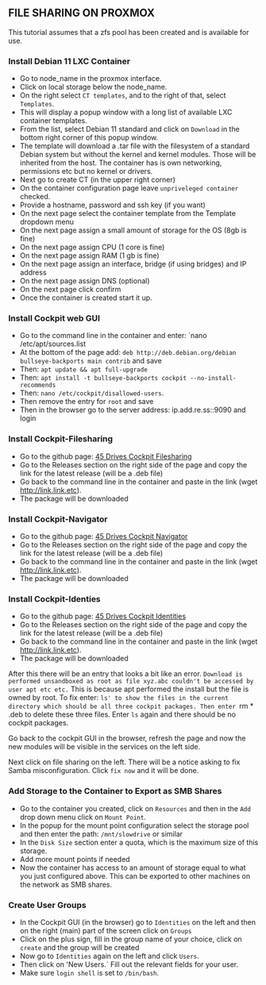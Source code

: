 ## FILE SHARING ON PROXMOX
This tutorial assumes that a zfs pool has been created and is available for use.

### Install Debian 11 LXC Container
- Go to node_name in the proxmox interface.
- Click on local storage below the node_name.
- On the right select `CT templates`, and to the right of that, select `Templates`.
- This will display a popup window with a long list of available LXC container templates.
- From the list, select Debian 11 standard and click on `Download` in the bottom right corner of this popup window.
- The template will download a .tar file with the filesystem of a standard Debian system but without the kernel and kernel modules. Those will be inherited from the host. The container has is own networking, permissions etc but no kernel or drivers.
- Next go to create CT (in the upper right corner)
- On the container configuration page leave `unpriveleged container` checked.
- Provide a hostname, password and ssh key (if you want)
- On the next page select the container template from the Template dropdown menu
- On the next page assign a small amount of storage for the OS (8gb is fine)
- On the next page assign CPU (1 core is fine)
- On the next page assign RAM (1 gb is fine)
- On the next page assign an interface, bridge (if using bridges) and IP address
- On the next page assign DNS (optional)
- On the next page click confirm
- Once the container is created start it up.

### Install Cockpit web GUI
- Go to the command line in the container and enter: `nano /etc/apt/sources.list
- At the bottom of the page add: `deb http://deb.debian.org/debian bullseye-backports main contrib` and save
- Then: `apt update && apt full-upgrade`
- Then: `apt install -t bullseye-backports cockpit --no-install-recommends`
- Then: `nano /etc/cockpit/disallowed-users`. 
- Then remove the entry for `root` and save
- Then in the browser go to the server address: ip.add.re.ss::9090 and login

### Install Cockpit-Filesharing
- Go to the github page: [45 Drives Cockpit Filesharing](https://github.com/45Drives/cockpit-file-sharing)
- Go to the Releases section on the right side of the page and copy the link for the latest release (will be a .deb file)
- Go back to the command line in the container and paste in the link (wget http://link.link.etc).
- The package will be downloaded

### Install Cockpit-Navigator
- Go to the github page: [45 Drives Cockpit Navigator](https://github.com/45Drives/cockpit-navigator)
- Go to the Releases section on the right side of the page and copy the link for the latest release (will be a .deb file)
- Go back to the command line in the container and paste in the link (wget http://link.link.etc).
- The package will be downloaded

### Install Cockpit-Identies
- Go to the github page: [45 Drives Cockpit Identities](https://github.com/45Drives/cockpit-identities)
- Go to the Releases section on the right side of the page and copy the link for the latest release (will be a .deb file)
- Go back to the command line in the container and paste in the link (wget http://link.link.etc).
- The package will be downloaded

After this there will be an entry that looks a bit like an error. `Download is performed unsandboxed as root as file xyz.abc couldn't be accessed by user apt etc etc.` This is because apt performed the install but the file is owned by root. To fix enter: `ls' to show the files in the current directory which should be all three cockpit packages. Then enter `rm * .deb to delete these three files. 
Enter `ls` again and there should be no cockpit packages.

Go back to the cockpit GUI in the browser, refresh the page and now the new modules will be visible in the services on the left side.

Next click on file sharing on the left. There will be a notice asking to fix Samba misconfiguration. Click `fix now` and it will be done.

### Add Storage to the Container to Export as SMB Shares
- Go to the container you created, click on `Resources` and then in the `Add` drop down menu click on `Mount Point`.
- In the popup for the mount point configuration select the storage pool and then enter the path: `/mnt/slowdrive` or similar
- In the `Disk Size` section enter a quota, which is the maximum size of this storage. 
- Add more mount points if needed
- Now the container has access to an amount of storage equal to what you just configured above. This can be exported to other machines on the network as SMB shares.

### Create User Groups
- In the Cockpit GUI (in the browser) go to `Identities` on the left and then on the right (main) part of the screen click on `Groups`
- Click on the plus sign, fill in the group name of your choice, click on `create` and the group will be created
- Now go to `Identities` again on the left and click `Users`. 
- Then click on 'New Users.` Fill out the relevant fields for your user. 
- Make sure `login shell` is set to `/bin/bash`.  
